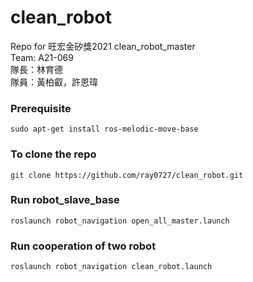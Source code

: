 # clean_robot
Repo for 旺宏金矽獎2021 clean_robot_master     
Team: A21-069       
隊長：林育德         
隊員：黃柏叡，許恩瑋        
   

### Prerequisite
```
sudo apt-get install ros-melodic-move-base
```

### To clone the repo
```
git clone https://github.com/ray0727/clean_robot.git
```

### Run robot_slave_base
```
roslaunch robot_navigation open_all_master.launch
```
### Run cooperation of two robot
```
roslaunch robot_navigation clean_robot.launch
```
